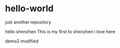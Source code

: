 # hello-world
just another repository

hello shenzhen
This is my first to shenzhen
i love here

demo2 modified

